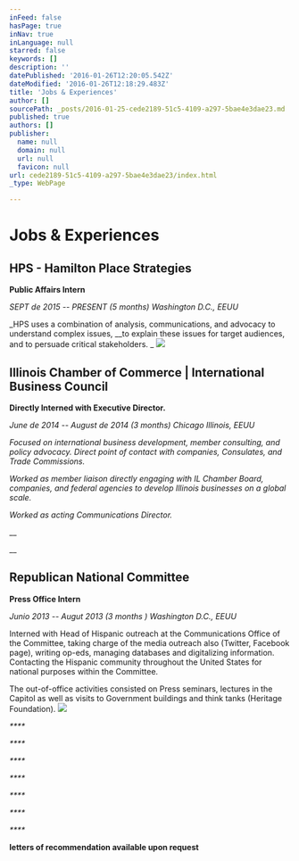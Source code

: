 ```yaml
---
inFeed: false
hasPage: true
inNav: true
inLanguage: null
starred: false
keywords: []
description: ''
datePublished: '2016-01-26T12:20:05.542Z'
dateModified: '2016-01-26T12:18:29.483Z'
title: 'Jobs & Experiences'
author: []
sourcePath: _posts/2016-01-25-cede2189-51c5-4109-a297-5bae4e3dae23.md
published: true
authors: []
publisher:
  name: null
  domain: null
  url: null
  favicon: null
url: cede2189-51c5-4109-a297-5bae4e3dae23/index.html
_type: WebPage

---
```

# Jobs & Experiences

## 

## HPS - Hamilton Place Strategies

**Public Affairs Intern**

_SEPT de 2015 -- PRESENT (5 months)  Washington D.C., EEUU_

_HPS uses a combination of analysis, communications, and advocacy to understand complex issues, __to explain these issues for target audiences, and to persuade critical stakeholders. _
![](https://the-grid-user-content.s3-us-west-2.amazonaws.com/eef3cb52-80f6-4286-bbd8-fd5754ca0949.png)

## Illinois Chamber of Commerce | International Business Council

**Directly Interned with Executive Director.**

_June de 2014 -- August de 2014 (3 months) Chicago Illinois, EEUU_

_Focused on international business development, member consulting, and policy advocacy. Direct point of contact with companies, Consulates, and Trade Commissions._

_Worked as member liaison directly engaging with IL Chamber Board, companies, and federal agencies to develop Illinois businesses on a global scale._

_Worked as acting Communications Director._

__

__

## Republican National Committee

**Press Office Intern**

_Junio 2013 -- Augut 2013 (3 months ) Washington D.C., EEUU_

Interned with Head of Hispanic outreach at the Communications Office of the Committee, taking charge of the media outreach also (Twitter, Facebook page), writing op-eds, managing databases and digitalizing information. Contacting the Hispanic community throughout the United States for national purposes within the Committee. 

The out-of-office activities consisted on Press seminars, lectures in the Capitol as well as visits to Government buildings and think tanks (Heritage Foundation).
![](https://the-grid-user-content.s3-us-west-2.amazonaws.com/286a793d-9782-4f97-8eec-8e2e1f3eee7e.png)

_****_

_****_

_****_

_****_

_****_

_****_

_****_

**letters of recommendation available upon request**